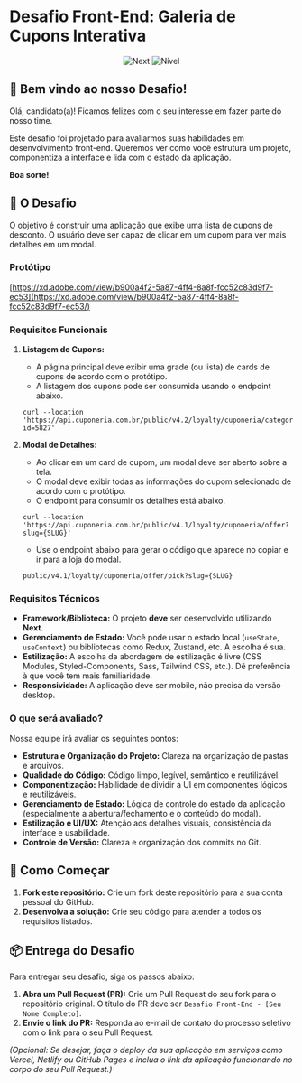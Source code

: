 # Desafio Front-End: Galeria de Cupons Interativa

<p align="center">
  <img alt="Next" src="https://img.shields.io/badge/tecnologia-next-black?style=for-the-badge">
  <img alt="Nível" src="https://img.shields.io/badge/nível-Pleno-blue?style=for-the-badge">
</p>

## 👋 Bem vindo ao nosso Desafio!

Olá, candidato(a)! Ficamos felizes com o seu interesse em fazer parte do nosso time.

Este desafio foi projetado para avaliarmos suas habilidades em desenvolvimento front-end. Queremos ver como você estrutura um projeto, componentiza a interface e lida com o estado da aplicação.

**Boa sorte!**

## 🎯 O Desafio

O objetivo é construir uma aplicação que exibe uma lista de cupons de desconto. O usuário deve ser capaz de clicar em um cupom para ver mais detalhes em um modal.

### Protótipo

[https://xd.adobe.com/view/b900a4f2-5a87-4ff4-8a8f-fcc52c83d9f7-ec53](https://xd.adobe.com/view/b900a4f2-5a87-4ff4-8a8f-fcc52c83d9f7-ec53/)

### Requisitos Funcionais

1.  **Listagem de Cupons:**

    - A página principal deve exibir uma grade (ou lista) de cards de cupons de acordo com o protótipo.
    - A listagem dos cupons pode ser consumida usando o endpoint abaixo.

    ```
    curl --location 'https://api.cuponeria.com.br/public/v4.2/loyalty/cuponeria/category/trend/offer/list?id=5827'
    ```

2.  **Modal de Detalhes:**
    - Ao clicar em um card de cupom, um modal deve ser aberto sobre a tela.
    - O modal deve exibir todas as informações do cupom selecionado de acordo com o protótipo.
    - O endpoint para consumir os detalhes está abaixo.
    ```
    curl --location 'https://api.cuponeria.com.br/public/v4.1/loyalty/cuponeria/offer?slug={SLUG}'
    ```
    - Use o endpoint abaixo para gerar o código que aparece no copiar e ir para a loja do modal.
    ```
    public/v4.1/loyalty/cuponeria/offer/pick?slug={SLUG}
    ```

### Requisitos Técnicos

- **Framework/Biblioteca:** O projeto **deve** ser desenvolvido utilizando **Next**.
- **Gerenciamento de Estado:** Você pode usar o estado local (`useState`, `useContext`) ou bibliotecas como Redux, Zustand, etc. A escolha é sua.
- **Estilização:** A escolha da abordagem de estilização é livre (CSS Modules, Styled-Components, Sass, Tailwind CSS, etc.). Dê preferência à que você tem mais familiaridade.
- **Responsividade:** A aplicação deve ser mobile, não precisa da versão desktop.

### O que será avaliado?

Nossa equipe irá avaliar os seguintes pontos:

- **Estrutura e Organização do Projeto:** Clareza na organização de pastas e arquivos.
- **Qualidade do Código:** Código limpo, legível, semântico e reutilizável.
- **Componentização:** Habilidade de dividir a UI em componentes lógicos e reutilizáveis.
- **Gerenciamento de Estado:** Lógica de controle do estado da aplicação (especialmente a abertura/fechamento e o conteúdo do modal).
- **Estilização e UI/UX:** Atenção aos detalhes visuais, consistência da interface e usabilidade.
- **Controle de Versão:** Clareza e organização dos commits no Git.

## 🚀 Como Começar

1.  **Fork este repositório:** Crie um fork deste repositório para a sua conta pessoal do GitHub.
2.  **Desenvolva a solução:** Crie seu código para atender a todos os requisitos listados.

## 📦 Entrega do Desafio

Para entregar seu desafio, siga os passos abaixo:

1.  **Abra um Pull Request (PR):** Crie um Pull Request do seu fork para o repositório original. O título do PR deve ser `Desafio Front-End - [Seu Nome Completo]`.
2.  **Envie o link do PR:** Responda ao e-mail de contato do processo seletivo com o link para o seu Pull Request.

_(Opcional: Se desejar, faça o deploy da sua aplicação em serviços como Vercel, Netlify ou GitHub Pages e inclua o link da aplicação funcionando no corpo do seu Pull Request.)_
